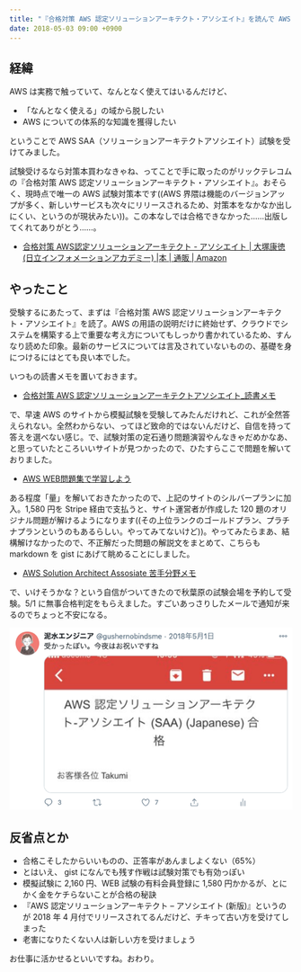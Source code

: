 ```yaml
---
title: "『合格対策 AWS 認定ソリューションアーキテクト・アソシエイト』を読んで AWS SAA に合格した"
date: 2018-05-03 09:00 +0900
---
```


## 経緯
AWS は実務で触っていて、なんとなく使えてはいるんだけど、

- 「なんとなく使える」の域から脱したい
- AWS についての体系的な知識を獲得したい

ということで AWS SAA（ソリューションアーキテクトアソシエイト）試験を受けてみました。

試験受けるなら対策本買わなきゃね、ってことで手に取ったのがリックテレコムの『合格対策 AWS 認定ソリューションアーキテクト・アソシエイト』。おそらく、現時点で唯一の AWS 試験対策本です((AWS 界隈は機能のバージョンアップが多く、新しいサービスも次々にリリースされるため、対策本をなかなか出しにくい、というのが現状みたい))。この本なしでは合格できなかった……出版してくれてありがとう……。

- [合格対策 AWS認定ソリューションアーキテクト - アソシエイト | 大塚康徳(日立インフォメーションアカデミー) |本 | 通販 | Amazon](https://www.amazon.co.jp/dp/486594043X)

## やったこと
受験するにあたって、まずは『合格対策 AWS 認定ソリューションアーキテクト・アソシエイト』を読了。AWS の用語の説明だけに終始せず、クラウドでシステムを構築する上で重要な考え方についてもしっかり書かれているため、すんなり読めた印象。最新のサービスについては言及されていないものの、基礎を身につけるにはとても良い本でした。

いつもの読書メモを置いておきます。

- [合格対策 AWS 認定ソリューションアーキテクトアソシエイト_読書メモ](https://gist.github.com/gushernobindsme/f9694f55c892ee3f1ae7b83c187a488b)

で、早速 AWS のサイトから模擬試験を受験してみたんだけれど、これが全然答えられない。全然わからない、ってほど致命的ではないんだけど、自信を持って答えを選べない感じ。で、試験対策の定石通り問題演習やんなきゃだめかなあ、と思っていたところいいサイトが見つかったので、ひたすらここで問題を解いておりました。

- [AWS WEB問題集で学習しよう](https://aws.koiwaclub.com/)

ある程度「量」を解いておきたかったので、上記のサイトのシルバープランに加入。1,580 円を Stripe 経由で支払うと、サイト運営者が作成した 120 題のオリジナル問題が解けるようになります((その上位ランクのゴールドプラン、プラチナプランというのもあるらしい。やってみてないけど))。やってみたらまあ、結構解けなかったので、不正解だった問題の解説文をまとめて、こちらも markdown を gist にあげて眺めることにしました。

- [AWS Solution Architect Assosiate 苦手分野メモ](https://gist.github.com/gushernobindsme/0e0f3a6471336be022c3c8deb4942e70)

で、いけそうかな？という自信がついてきたので秋葉原の試験会場を予約して受験。5/1 に無事合格判定をもらえました。すごいあっさりしたメールで通知が来るのでちょっと不安になる。

![](./tweet.png)

## 反省点とか
- 合格こそしたからいいものの、正答率があんましよくない（65%）
- とはいえ、 gist になんでも残す作戦は試験対策でも有効っぽい
- 模擬試験に 2,160 円、WEB 試験の有料会員登録に 1,580 円かかるが、とにかく金をケチらないことが合格の秘訣
- 『AWS 認定ソリューションアーキテクト – アソシエイト (新版)』というのが 2018 年 4 月付でリリースされてるんだけど、チキって古い方を受けてしまった
- 老害になりたくない人は新しい方を受けましょう

お仕事に活かせるといいですね。おわり。